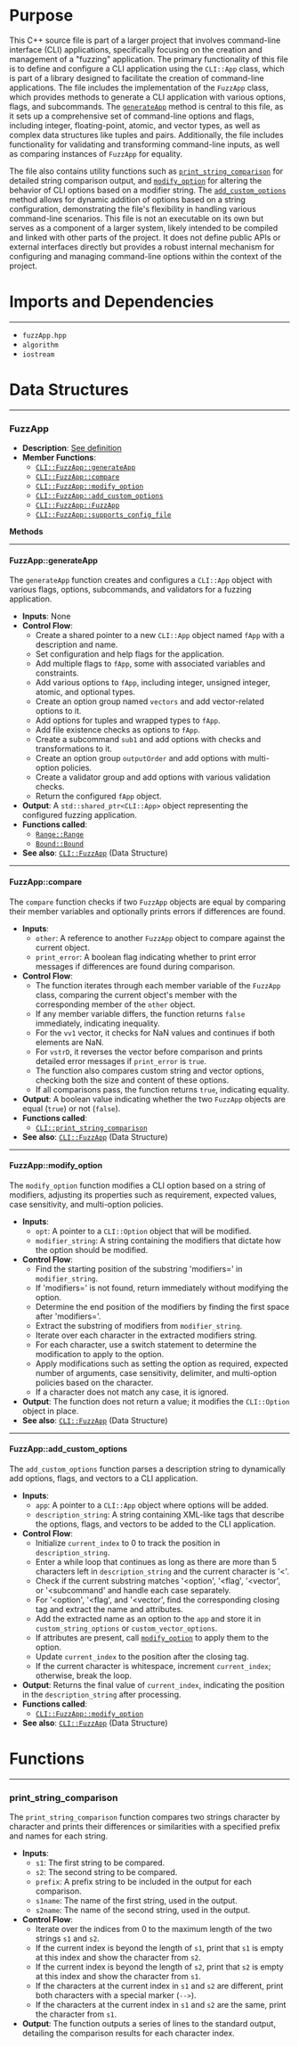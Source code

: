 # Purpose
This C++ source file is part of a larger project that involves command-line interface (CLI) applications, specifically focusing on the creation and management of a "fuzzing" application. The primary functionality of this file is to define and configure a CLI application using the `CLI::App` class, which is part of a library designed to facilitate the creation of command-line applications. The file includes the implementation of the `FuzzApp` class, which provides methods to generate a CLI application with various options, flags, and subcommands. The [`generateApp`](#FuzzAppgenerateApp) method is central to this file, as it sets up a comprehensive set of command-line options and flags, including integer, floating-point, atomic, and vector types, as well as complex data structures like tuples and pairs. Additionally, the file includes functionality for validating and transforming command-line inputs, as well as comparing instances of `FuzzApp` for equality.

The file also contains utility functions such as [`print_string_comparison`](#CLIprint_string_comparison) for detailed string comparison output, and [`modify_option`](#FuzzAppmodify_option) for altering the behavior of CLI options based on a modifier string. The [`add_custom_options`](#FuzzAppadd_custom_options) method allows for dynamic addition of options based on a string configuration, demonstrating the file's flexibility in handling various command-line scenarios. This file is not an executable on its own but serves as a component of a larger system, likely intended to be compiled and linked with other parts of the project. It does not define public APIs or external interfaces directly but provides a robust internal mechanism for configuring and managing command-line options within the context of the project.
# Imports and Dependencies

---
- `fuzzApp.hpp`
- `algorithm`
- `iostream`


# Data Structures

---
### FuzzApp<!-- {{#data_structure:CLI::FuzzApp}} -->
- **Description**: [See definition](fuzzApp.hpp.driver.md#FuzzApp)
- **Member Functions**:
    - [`CLI::FuzzApp::generateApp`](#FuzzAppgenerateApp)
    - [`CLI::FuzzApp::compare`](#FuzzAppcompare)
    - [`CLI::FuzzApp::modify_option`](#FuzzAppmodify_option)
    - [`CLI::FuzzApp::add_custom_options`](#FuzzAppadd_custom_options)
    - [`CLI::FuzzApp::FuzzApp`](fuzzApp.hpp.driver.md#FuzzAppFuzzApp)
    - [`CLI::FuzzApp::supports_config_file`](fuzzApp.hpp.driver.md#FuzzAppsupports_config_file)

**Methods**

---
#### FuzzApp::generateApp<!-- {{#callable:CLI::FuzzApp::generateApp}} -->
The `generateApp` function creates and configures a `CLI::App` object with various flags, options, subcommands, and validators for a fuzzing application.
- **Inputs**: None
- **Control Flow**:
    - Create a shared pointer to a new `CLI::App` object named `fApp` with a description and name.
    - Set configuration and help flags for the application.
    - Add multiple flags to `fApp`, some with associated variables and constraints.
    - Add various options to `fApp`, including integer, unsigned integer, atomic, and optional types.
    - Create an option group named `vectors` and add vector-related options to it.
    - Add options for tuples and wrapped types to `fApp`.
    - Add file existence checks as options to `fApp`.
    - Create a subcommand `sub1` and add options with checks and transformations to it.
    - Create an option group `outputOrder` and add options with multi-option policies.
    - Create a validator group and add options with various validation checks.
    - Return the configured `fApp` object.
- **Output**: A `std::shared_ptr<CLI::App>` object representing the configured fuzzing application.
- **Functions called**:
    - [`Range::Range`](../include/CLI/Validators.hpp.driver.md#RangeRange)
    - [`Bound::Bound`](../include/CLI/Validators.hpp.driver.md#BoundBound)
- **See also**: [`CLI::FuzzApp`](fuzzApp.hpp.driver.md#FuzzApp)  (Data Structure)


---
#### FuzzApp::compare<!-- {{#callable:CLI::FuzzApp::compare}} -->
The `compare` function checks if two `FuzzApp` objects are equal by comparing their member variables and optionally prints errors if differences are found.
- **Inputs**:
    - `other`: A reference to another `FuzzApp` object to compare against the current object.
    - `print_error`: A boolean flag indicating whether to print error messages if differences are found during comparison.
- **Control Flow**:
    - The function iterates through each member variable of the `FuzzApp` class, comparing the current object's member with the corresponding member of the `other` object.
    - If any member variable differs, the function returns `false` immediately, indicating inequality.
    - For the `vv1` vector, it checks for NaN values and continues if both elements are NaN.
    - For `vstrD`, it reverses the vector before comparison and prints detailed error messages if `print_error` is `true`.
    - The function also compares custom string and vector options, checking both the size and content of these options.
    - If all comparisons pass, the function returns `true`, indicating equality.
- **Output**: A boolean value indicating whether the two `FuzzApp` objects are equal (`true`) or not (`false`).
- **Functions called**:
    - [`CLI::print_string_comparison`](#CLIprint_string_comparison)
- **See also**: [`CLI::FuzzApp`](fuzzApp.hpp.driver.md#FuzzApp)  (Data Structure)


---
#### FuzzApp::modify\_option<!-- {{#callable:CLI::FuzzApp::modify_option}} -->
The `modify_option` function modifies a CLI option based on a string of modifiers, adjusting its properties such as requirement, expected values, case sensitivity, and multi-option policies.
- **Inputs**:
    - `opt`: A pointer to a `CLI::Option` object that will be modified.
    - `modifier_string`: A string containing the modifiers that dictate how the option should be modified.
- **Control Flow**:
    - Find the starting position of the substring 'modifiers=' in `modifier_string`.
    - If 'modifiers=' is not found, return immediately without modifying the option.
    - Determine the end position of the modifiers by finding the first space after 'modifiers='.
    - Extract the substring of modifiers from `modifier_string`.
    - Iterate over each character in the extracted modifiers string.
    - For each character, use a switch statement to determine the modification to apply to the option.
    - Apply modifications such as setting the option as required, expected number of arguments, case sensitivity, delimiter, and multi-option policies based on the character.
    - If a character does not match any case, it is ignored.
- **Output**: The function does not return a value; it modifies the `CLI::Option` object in place.
- **See also**: [`CLI::FuzzApp`](fuzzApp.hpp.driver.md#FuzzApp)  (Data Structure)


---
#### FuzzApp::add\_custom\_options<!-- {{#callable:CLI::FuzzApp::add_custom_options}} -->
The `add_custom_options` function parses a description string to dynamically add options, flags, and vectors to a CLI application.
- **Inputs**:
    - `app`: A pointer to a `CLI::App` object where options will be added.
    - `description_string`: A string containing XML-like tags that describe the options, flags, and vectors to be added to the CLI application.
- **Control Flow**:
    - Initialize `current_index` to 0 to track the position in `description_string`.
    - Enter a while loop that continues as long as there are more than 5 characters left in `description_string` and the current character is '<'.
    - Check if the current substring matches '<option', '<flag', '<vector', or '<subcommand' and handle each case separately.
    - For '<option', '<flag', and '<vector', find the corresponding closing tag and extract the name and attributes.
    - Add the extracted name as an option to the `app` and store it in `custom_string_options` or `custom_vector_options`.
    - If attributes are present, call [`modify_option`](#FuzzAppmodify_option) to apply them to the option.
    - Update `current_index` to the position after the closing tag.
    - If the current character is whitespace, increment `current_index`; otherwise, break the loop.
- **Output**: Returns the final value of `current_index`, indicating the position in the `description_string` after processing.
- **Functions called**:
    - [`CLI::FuzzApp::modify_option`](#FuzzAppmodify_option)
- **See also**: [`CLI::FuzzApp`](fuzzApp.hpp.driver.md#FuzzApp)  (Data Structure)



# Functions

---
### print\_string\_comparison<!-- {{#callable:CLI::print_string_comparison}} -->
The `print_string_comparison` function compares two strings character by character and prints their differences or similarities with a specified prefix and names for each string.
- **Inputs**:
    - `s1`: The first string to be compared.
    - `s2`: The second string to be compared.
    - `prefix`: A prefix string to be included in the output for each comparison.
    - `s1name`: The name of the first string, used in the output.
    - `s2name`: The name of the second string, used in the output.
- **Control Flow**:
    - Iterate over the indices from 0 to the maximum length of the two strings `s1` and `s2`.
    - If the current index is beyond the length of `s1`, print that `s1` is empty at this index and show the character from `s2`.
    - If the current index is beyond the length of `s2`, print that `s2` is empty at this index and show the character from `s1`.
    - If the characters at the current index in `s1` and `s2` are different, print both characters with a special marker (`-->`).
    - If the characters at the current index in `s1` and `s2` are the same, print the character from `s1`.
- **Output**: The function outputs a series of lines to the standard output, detailing the comparison results for each character index.



